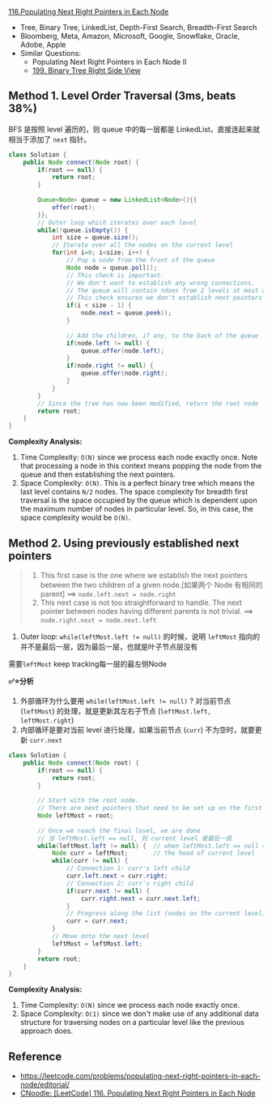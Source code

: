 [116.Populating Next Right Pointers in Each Node](https://leetcode.com/problems/populating-next-right-pointers-in-each-node/solution/)


* Tree, Binary Tree, LinkedList, Depth-First Search, Breadth-First Search
* Bloomberg, Meta, Amazon, Microsoft, Google, Snowflake, Oracle, Adobe, Apple
* Similar Questions:
    * Populating Next Right Pointers in Each Node II
    * [199. Binary Tree Right Side View](https://leetcode.com/problems/binary-tree-right-side-view/)


## Method 1. Level Order Traversal (3ms, beats 38%)
BFS 是按照 level 遍历的，则 queue 中的每一层都是 LinkedList，直接连起来就相当于添加了 `next` 指针。
```java 
class Solution {
    public Node connect(Node root) {
        if(root == null) {
            return root;
        }
        
        Queue<Node> queue = new LinkedList<Node>(){{
            offer(root);
        }};
        // Outer loop which iterates over each level
        while(!queue.isEmpty()) {
            int size = queue.size();
            // Iterate over all the nodes on the current level
            for(int i=0; i<size; i++) {
                // Pop a node from the front of the queue
                Node node = queue.poll();
                // This check is important. 
                // We don't want to establish any wrong connections.
                // The queue will contain ndoes from 2 levels at most at any point in time.
                // This check ensures we don't establish next pointers beyong the end of a level
                if(i < size - 1) {
                    node.next = queue.peek();
                }
                
                // Add the children, if any, to the back of the queue
                if(node.left != null) {
                    queue.offer(node.left);
                }
                if(node.right != null) {
                    queue.offer(node.right);
                }
            }
        }
        // Since the tree has now been modified, return the root node
        return root;
    }
}
```
**Complexity Analysis:**
1. Time Complexity: `O(N)` since we process each node exactly once. Note that processing a node in this context means popping the node from the queue and then establishing the next pointers.
2. Space Complexity: `O(N)`. This is a perfect binary tree which means the last level contains `N/2` nodes. The space complexity for breadth first traversal is the space occupied by the queue which is dependent upon the maximum number of nodes in particular level. So, in this case, the space complexity would be `O(N)`. 


## Method 2. Using previously established next pointers
> 1. This first case is the one where we establish the next pointers between the two children of a given node.[如果两个 Node 有相同的 parent] ==> `node.left.next = node.right`
> 2. This next case is not too straightforward to handle. The next pointer between nodes having different parents is not trivial. ==> `node.right.next = node.next.left`

1. Outer loop: `while(leftMost.left != null)` 的时候，说明 `leftMost` 指向的并不是最后一层，因为最后一层，也就是叶子节点层没有

需要`leftMost` keep tracking每一层的最左侧Node

**✅⭐分析**
1. 外部循环为什么要用 `while(leftMost.left != null)` ? 对当前节点 (`leftMost`) 的处理，就是更新其左右子节点 (`leftMost.left, leftMost.right`)
2. 内部循环是要对当前 level 进行处理，如果当前节点 (`curr`) 不为空时，就要更新 `curr.next`
```java 
class Solution {
    public Node connect(Node root) {
        if(root == null) {
            return root;
        }
        
        // Start with the root node.
        // There are next pointers that need to be set up on the first level
        Node leftMost = root;
        
        // Once we reach the final level, we are done
        // 当 leftMost.left == null, 则 current level 是最后一层
        while(leftMost.left != null) {  // when leftMost.left == null ==> then leftMost is the head of the last level
            Node curr = leftMost;       // the head of current level
            while(curr != null) {
                // Connection 1: curr's left child
                curr.left.next = curr.right;
                // Connection 2: curr's right child
                if(curr.next != null) {
                    curr.right.next = curr.next.left;
                }
                // Progress along the list (nodes on the current level)
                curr = curr.next;
            }
            // Move onto the next level
            leftMost = leftMost.left;
        }
        return root;
    }
}
```
**Complexity Analysis:**
1. Time Complexity: `O(N)` since we process each node exactly once.
2. Space Complexity: `O(1)` since we don't make use of any additional data structure for traversing nodes on a particular level like the previous approach does.


## Reference
* https://leetcode.com/problems/populating-next-right-pointers-in-each-node/editorial/
* [CNoodle: [LeetCode] 116. Populating Next Right Pointers in Each Node](https://www.cnblogs.com/cnoodle/p/13286953.html)
